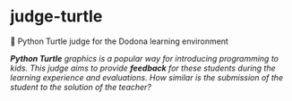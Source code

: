 # judge-turtle
🐢 Python Turtle judge for the Dodona learning environment

***Python Turtle** graphics is a popular way for introducing programming to kids. This judge aims to provide **feedback** for these students during the learning experience and evaluations. How similar is the submission of the student to the solution of the teacher?*
